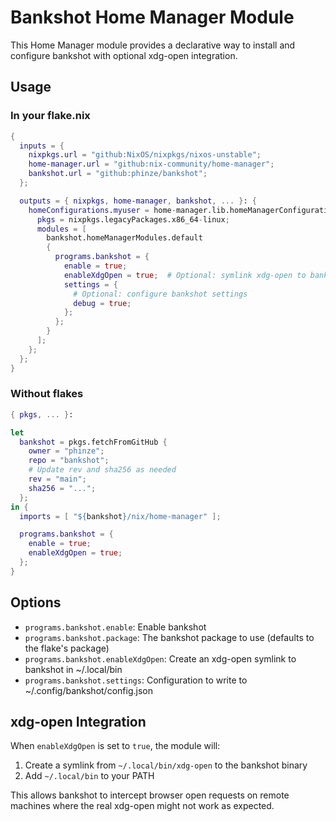 # Bankshot Home Manager Module

This Home Manager module provides a declarative way to install and configure bankshot with optional xdg-open integration.

## Usage

### In your flake.nix

```nix
{
  inputs = {
    nixpkgs.url = "github:NixOS/nixpkgs/nixos-unstable";
    home-manager.url = "github:nix-community/home-manager";
    bankshot.url = "github:phinze/bankshot";
  };

  outputs = { nixpkgs, home-manager, bankshot, ... }: {
    homeConfigurations.myuser = home-manager.lib.homeManagerConfiguration {
      pkgs = nixpkgs.legacyPackages.x86_64-linux;
      modules = [
        bankshot.homeManagerModules.default
        {
          programs.bankshot = {
            enable = true;
            enableXdgOpen = true;  # Optional: symlink xdg-open to bankshot
            settings = {
              # Optional: configure bankshot settings
              debug = true;
            };
          };
        }
      ];
    };
  };
}
```

### Without flakes

```nix
{ pkgs, ... }:

let
  bankshot = pkgs.fetchFromGitHub {
    owner = "phinze";
    repo = "bankshot";
    # Update rev and sha256 as needed
    rev = "main";
    sha256 = "...";
  };
in {
  imports = [ "${bankshot}/nix/home-manager" ];

  programs.bankshot = {
    enable = true;
    enableXdgOpen = true;
  };
}
```

## Options

- `programs.bankshot.enable`: Enable bankshot
- `programs.bankshot.package`: The bankshot package to use (defaults to the flake's package)
- `programs.bankshot.enableXdgOpen`: Create an xdg-open symlink to bankshot in ~/.local/bin
- `programs.bankshot.settings`: Configuration to write to ~/.config/bankshot/config.json

## xdg-open Integration

When `enableXdgOpen` is set to `true`, the module will:

1. Create a symlink from `~/.local/bin/xdg-open` to the bankshot binary
2. Add `~/.local/bin` to your PATH

This allows bankshot to intercept browser open requests on remote machines where the real xdg-open might not work as expected.